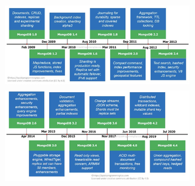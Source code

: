 
![650e704e5db32adadfa5a73465ffdf6e](../data/pictures/650e704e5db32adadfa5a73465ffdf6e.png)

![362fdb65d15375a1be49c76f501108db](../data/pictures/362fdb65d15375a1be49c76f501108db.png)
